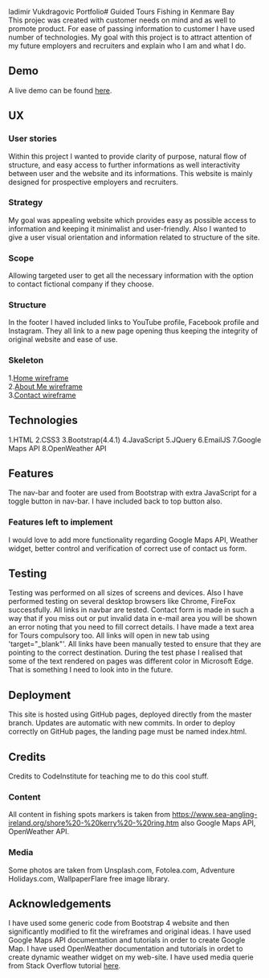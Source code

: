 ladimir Vukdragovic Portfolio# Guided Tours Fishing in Kenmare Bay  
This projec was created with customer needs on mind and as well to promote product. For ease of passing information to 
customer I have used number of technologies.
My goal with this project is to attract attention of my future employers and recruiters and explain who I am 
and what I do. 
## Demo  
A live demo can be found [here](https://alchemist2016.github.io/Project-2/).
## UX  
### User stories
Within this project I wanted to provide clarity of purpose, natural flow of structure, and easy access to 
further informations as well interactivity between user and the website and its informations.
This website is mainly designed for prospective employers and recruiters. 

### Strategy
My goal was appealing website which provides easy as possible access to information and keeping it minimalist 
and user-friendly. Also I wanted to give a user visual orientation and information related to structure of the site.
### Scope
Allowing targeted user to get all the necessary information with the option to contact fictional company if they choose.
### Structure
In the footer I haved included links to YouTube profile, Facebook profile and Instagram.
They all link to a new page opening thus keeping the integrity of original website and ease of use.
### Skeleton
1.[Home wireframe](/assets/wireframes/2020024_095422.jpg)  
2.[About Me wireframe](/assets/wireframes/20200204_095458.jpg)  
3.[Contact wireframe](/assets/wireframes/20200204_095515.jpg)  

## Technologies  
1.HTML
2.CSS3
3.Bootstrap(4.4.1) 
4.JavaScript 
5.JQuery 
6.EmailJS 
7.Google Maps API 
8.OpenWeather API
## Features  
The nav-bar and footer are used from Bootstrap with extra JavaScript for a toggle button in nav-bar. I have included back to top button also.
### Features left to implement
I would love to add more functionality regarding Google Maps API, Weather widget, better control and verification of correct use of contact us form.
## Testing  
Testing was performed on all sizes of screens and devices. Also I have performed testing on several desktop browsers like Chrome, FireFox successfully. All links in navbar are tested. 
Contact form is made in such a way that if you miss out or put invalid data in e-mail area you will be shown an error noting that you need to fill correct details. I have made a text area for Tours compulsory too.
All links will open in new tab using 'target="_blank"'. All links have been manually tested to ensure that they are pointing to the correct destination.
During the test phase I realised that some of the text rendered on pages was different color in Microsoft Edge. That is something I need to look into in the future.
## Deployment  
This site is hosted using GitHub pages, deployed directly from the master branch. Updates are automatic with new commits. In order to deploy correctly on GitHub pages, the landing page must be named index.html.
## Credits 
Credits to CodeInstitute for teaching me to do this cool stuff.
### Content
All content in fishing spots markers is taken from https://www.sea-angling-ireland.org/shore%20-%20kerry%20-%20ring.htm
also Google Maps API, OpenWeather API.
### Media
Some photos are taken from Unsplash.com, Fotolea.com, Adventure Holidays.com, WallpaperFlare  free image library. 
## Acknowledgements  
I have used some generic code from Bootstrap 4 website and then significantly modified to fit the wireframes and original ideas.
I have used Google Maps API documentation and tutorials in order to create Google Map.
I have used OpenWeather documentation and tutorials in ordet to create dynamic weather widget on my web-site.
I have used media querie from Stack Overflow tutorial [here](https://stackoverflow.com/questions/tagged/media-queries).
